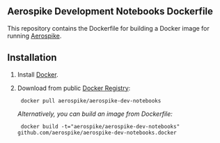## Aerospike Development Notebooks Dockerfile

This repository contains the Dockerfile for building a Docker image for running [Aerospike](http://aerospike.com). 

## Installation

1. Install [Docker](https://www.docker.io/).

2. Download from public [Docker Registry](https://index.docker.io/):

		docker pull aerospike/aerospike-dev-notebooks

	_Alternatively, you can build an image from Dockerfile:_
   
		docker build -t="aerospike/aerospike-dev-notebooks" github.com/aerospike/aerospike-dev-notebooks.docker
